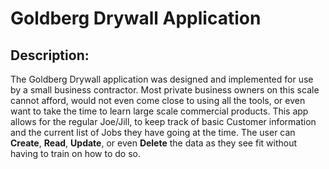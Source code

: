 # Goldberg Drywall Application

## Description:

The Goldberg Drywall application was designed and implemented for use by a small business contractor. Most private business owners on this scale cannot afford, would not even come close to using all the tools, or even want to take the time to learn large scale commercial products. This app allows for the regular Joe/Jill, to keep track of basic Customer information and the current list of Jobs they have going at the time. The user can **Create**, **Read**, **Update**, or even **Delete** the data as they see fit without having to train on how to do so.